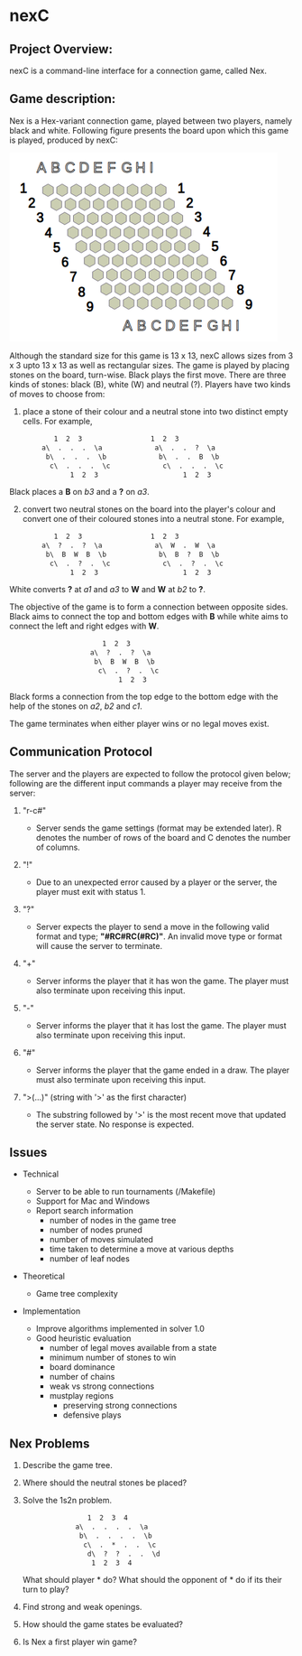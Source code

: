 # nexC

Project Overview:
------------------------------------------------------------
nexC is a command-line interface for a connection game, 
called Nex. 

Game description:
------------------------------------------------------------
Nex is a Hex-variant connection game, played between two 
players, namely black and white. Following figure 
presents the board upon which this game is played, 
produced by nexC:

![9x9Nex](./images/9x9nex.png)

Although the standard size for this game is 13 x 13, nexC
allows sizes from 3 x 3 upto 13 x 13 as well as rectangular
sizes. The game is played by placing stones on the board, 
turn-wise. Black plays the first move. There are three 
kinds of stones: black (B), white (W) and neutral (?). 
Players have two kinds of moves to choose from:
	
1. place a stone of their colour and a neutral stone into 
	two distinct empty cells. For example,
	   
```
		   1  2  3				   1  2  3
		a\  .  .  .  \a				a\  .  .  ?  \a
		 b\  .  .  .  \b			 b\  .  .  B  \b
		  c\  .  .  .  \c			  c\  .  .  .  \c
		       1  2  3				       1  2  3
```

Black places a **B** on _b3_ and a **?** on _a3_.

2. convert two neutral stones on the board into the player's 
	colour and convert one of their coloured stones into a 
	neutral stone. For example,

```
		   1  2  3				   1  2  3
		a\  ?  .  ?  \a				a\  W  .  W  \a
		 b\  B  W  B  \b			 b\  B  ?  B  \b
		  c\  .  ?  .  \c			  c\  .  ?  .  \c
		       1  2  3				       1  2  3
```
White converts **?** at _a1_ and _a3_ to **W** and **W** at _b2_ to 
**?**.
			   
The objective of the game is to form a connection between
opposite sides. Black aims to connect the top and bottom
edges with **B** while white aims to connect the left and
right edges with **W**.

```
					   1  2  3			
					a\  ?  .  ?  \a		
					 b\  B  W  B  \b	
					  c\  .  ?  .  \c	
					       1  2  3	
```

Black forms a connection from the top edge to the bottom 
edge with the help of the stones on _a2_, _b2_ and _c1_.

The game terminates when either player wins or no legal
moves exist.


Communication Protocol
------------------------------------------------------------
The server and the players are expected to follow the
protocol given below; following are the different input
commands a player may receive from the server:

1. "r<R>-c<C>#"

	* Server sends the game settings (format may be extended 
	later). R denotes the number of rows of the board and
	C denotes the number of columns.

2. "!"
	* Due to an unexpected error caused by a player or the
	server, the player must exit with status 1.

3. "?"
	* Server expects the player to send a move in the following
	valid format and type; **"#RC#RC(#RC)"**. An invalid move
	type or format will cause the server to terminate.

4. "+"
	* Server informs the player that it has won the game. The
	player must also terminate upon receiving this input.

5. "-"
	* Server informs the player that it has lost the game. The
	player must also terminate upon receiving this input.

6. "#"
	* Server informs the player that the game ended in a draw.
	The player must also terminate upon receiving this input.

7. ">(...)" (string with '>' as the first character)
	* The substring followed by '>' is the most recent move
	that updated the server state. No response is expected.

Issues
------------------------------------------------------------
* Technical
	* Server to be able to run tournaments (/Makefile)
	* Support for Mac and Windows
	* Report search information
		* number of nodes in the game tree
		* number of nodes pruned
		* number of moves simulated
		* time taken to determine a move at various
			depths
		* number of leaf nodes

* Theoretical
	* Game tree complexity

* Implementation
	* Improve algorithms implemented in solver 1.0
	* Good heuristic evaluation
		* number of legal moves available from a state
		* minimum number of stones to win
		* board dominance
		* number of chains
		* weak vs strong connections
		* mustplay regions 
			* preserving strong connections
			* defensive plays

Nex Problems
------------------------------------------------------------
1. Describe the game tree.
2. Where should the neutral stones be placed?
3. Solve the 1s2n problem.

					   1  2  3  4
					a\  .  .  .  .  \a
					 b\  .  .  .  .  \b
					  c\  .  *  .  .  \c
					   d\  ?  ?  .  .  \d
						1  2  3  4

	What should player * do? What should the opponent 
	of * do if its their turn to play?

4. Find strong and weak openings.
5. How should the game states be evaluated?
6. Is Nex a first player win game?
